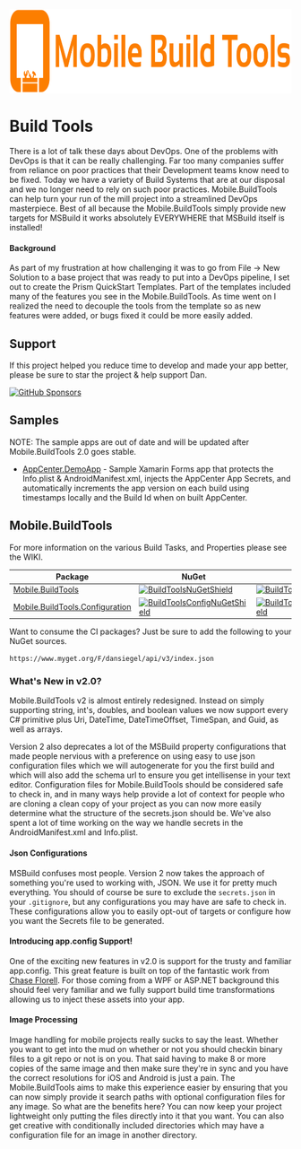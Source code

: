 <p align="center"><img src="logo/horizontal.svg" alt="Mobile.BuildTools" height="150px"></p>

# Build Tools

There is a lot of talk these days about DevOps. One of the problems with DevOps is that it can be really challenging. Far too many companies suffer from reliance on poor practices that their Development teams know need to be fixed. Today we have a variety of Build Systems that are at our disposal and we no longer need to rely on such poor practices. Mobile.BuildTools can help turn your run of the mill project into a streamlined DevOps masterpiece. Best of all because the Mobile.BuildTools simply provide new targets for MSBuild it works absolutely EVERYWHERE that MSBuild itself is installed!

#### Background

As part of my frustration at how challenging it was to go from File -> New Solution to a base project that was ready to put into a DevOps pipeline, I set out to create the Prism QuickStart Templates. Part of the templates included many of the features you see in the Mobile.BuildTools. As time went on I realized the need to decouple the tools from the template so as new features were added, or bugs fixed it could be more easily added.

## Support

If this project helped you reduce time to develop and made your app better, please be sure to star the project & help support Dan.

[![GitHub Sponsors](https://github.blog/wp-content/uploads/2019/05/mona-heart-featured.png?fit=600%2C315)](https://xam.dev/sponsor-buildtools)


## Samples

NOTE: The sample apps are out of date and will be updated after Mobile.BuildTools 2.0 goes stable.

- [AppCenter.DemoApp](https://github.com/dansiegel/AppCenter.DemoApp) - Sample Xamarin Forms app that protects the Info.plist &amp; AndroidManifest.xml, injects the AppCenter App Secrets, and automatically increments the app version on each build using timestamps locally and the Build Id when on built AppCenter.

## Mobile.BuildTools

For more information on the various Build Tasks, and Properties please see the WIKI.

| Package | NuGet | MyGet |
| --------------- | ----- | ---- |
| [Mobile.BuildTools][BuildToolsNuGet] | [![BuildToolsNuGetShield]][BuildToolsNuGet] | [![BuildToolsMyGetShield]][BuildToolsMyGet] |
| [Mobile.BuildTools.Configuration][BuildToolsConfigNuGet] | [![BuildToolsConfigNuGetShield]][BuildToolsConfigNuGet] | [![BuildToolsConfigMyGetShield]][BuildToolsConfigMyGet] |

Want to consume the CI packages? Just be sure to add the following to your NuGet sources.

```
https://www.myget.org/F/dansiegel/api/v3/index.json
```

### What's New in v2.0?

Mobile.BuildTools v2 is almost entirely redesigned. Instead on simply supporting string, int's, doubles, and boolean values we now support every C# primitive plus Uri, DateTime, DateTimeOffset, TimeSpan, and Guid, as well as arrays.

Version 2 also deprecates a lot of the MSBuild property configurations that made people nervious with a preference on using easy to use json configuration files which we will autogenerate for you the first build and which will also add the schema url to ensure you get intellisense in your text editor. Configuration files for Mobile.BuildTools should be considered safe to check in, and in many ways help provide a lot of context for people who are cloning a clean copy of your project as you can now more easily determine what the structure of the secrets.json should be. We've also spent a lot of time working on the way we handle secrets in the AndroidManifest.xml and Info.plist.

#### Json Configurations

MSBuild confuses most people. Version 2 now takes the approach of something you're used to working with, JSON. We use it for pretty much everything. You should of course be sure to exclude the `secrets.json` in your `.gitignore`, but any configurations you may have are safe to check in. These configurations allow you to easily opt-out of targets or configure how you want the Secrets file to be generated.

#### Introducing app.config Support!

One of the exciting new features in v2.0 is support for the trusty and familiar app.config. This great feature is built on top of the fantastic work from [Chase Florell](https://github.com/chaseflorell). For those coming from a WPF or ASP.NET background this should feel very familiar and we fully support build time transformations allowing us to inject these assets into your app.

#### Image Processing

Image handling for mobile projects really sucks to say the least. Whether you want to get into the mud on whether or not you should checkin binary files to a git repo or not is on you. That said having to make 8 or more copies of the same image and then make sure they're in sync and you have the correct resolutions for iOS and Android is just a pain. The Mobile.BuildTools aims to make this experience easier by ensuring that you can now simply provide it search paths with optional configuration files for any image. So what are the benefits here? You can now keep your project lightweight only putting the files directly into it that you want. You can also get creative with conditionally included directories which may have a configuration file for an image in another directory.

[PrismNuGetShield]: https://img.shields.io/nuget/vpre/Prism.MFractor.Config.svg
[QuickStartNuGetShield]: https://img.shields.io/nuget/vpre/Prism.QuickStart.MFractor.Config.svg
[PrismNuGet]: https://www.nuget.org/packages/Prism.MFractor.Config/
[QuickStartNuGet]: https://www.nuget.org/packages/Prism.QuickStart.MFractor.Config/

[BuildToolsNuGet]: https://www.nuget.org/packages/Mobile.BuildTools/
[BuildToolsNuGetShield]: https://img.shields.io/nuget/vpre/Mobile.BuildTools.svg
[BuildToolsMyGet]: https://www.myget.org/feed/dansiegel/package/nuget/Mobile.BuildTools/
[BuildToolsMyGetShield]: https://img.shields.io/myget/dansiegel/vpre/Mobile.BuildTools.svg

[BuildToolsConfigNuGet]: https://www.nuget.org/packages/Mobile.BuildTools.Configuration/
[BuildToolsConfigNuGetShield]: https://img.shields.io/nuget/vpre/Mobile.BuildTools.Configuration.svg
[BuildToolsConfigMyGet]: https://www.myget.org/feed/dansiegel/package/nuget/Mobile.BuildTools.Configuration/
[BuildToolsConfigMyGetShield]: https://img.shields.io/myget/dansiegel/vpre/Mobile.BuildTools.Configuration.svg
